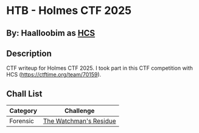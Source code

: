 # HTB - Holmes CTF 2025

## By: Haalloobim as [HCS](https://ctftime.org/team/70159) 

## Description 

CTF writeup for Holmes CTF 2025. I took part in this CTF competition with HCS (https://ctftime.org/team/70159). 

## Chall List 

| Category | Challenge |
| --- | --- |
| Forensic | [The Watchman's Residue](./TheWatchmansResidue/) |